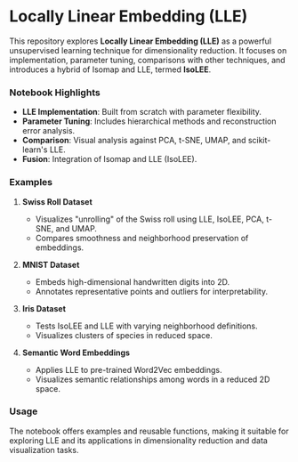 # **Locally Linear Embedding (LLE)**

This repository explores **Locally Linear Embedding (LLE)** as a powerful unsupervised learning technique for dimensionality reduction. It focuses on implementation, parameter tuning, comparisons with other techniques, and introduces a hybrid of Isomap and LLE, termed **IsoLEE**.

### **Notebook Highlights**
- **LLE Implementation**: Built from scratch with parameter flexibility.
- **Parameter Tuning**: Includes hierarchical methods and reconstruction error analysis.
- **Comparison**: Visual analysis against PCA, t-SNE, UMAP, and scikit-learn's LLE.
- **Fusion**: Integration of Isomap and LLE (IsoLEE).

### **Examples**
1. **Swiss Roll Dataset**  
   - Visualizes "unrolling" of the Swiss roll using LLE, IsoLEE, PCA, t-SNE, and UMAP.  
   - Compares smoothness and neighborhood preservation of embeddings.

2. **MNIST Dataset**  
   - Embeds high-dimensional handwritten digits into 2D.  
   - Annotates representative points and outliers for interpretability.

3. **Iris Dataset**  
   - Tests IsoLEE and LLE with varying neighborhood definitions.  
   - Visualizes clusters of species in reduced space.

4. **Semantic Word Embeddings**  
   - Applies LLE to pre-trained Word2Vec embeddings.  
   - Visualizes semantic relationships among words in a reduced 2D space.  

### **Usage**
The notebook offers examples and reusable functions, making it suitable for exploring LLE and its applications in dimensionality reduction and data visualization tasks.

